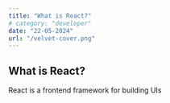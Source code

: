 ```yaml
---
title: "What is React?"
# category: "developer"
date: "22-05-2024"
url: "/velvet-cover.png"
---
```


## What is React?

React is a frontend framework for building UIs
